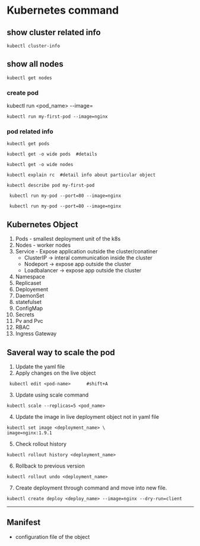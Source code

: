# Kubernetes command

## show cluster related info 
```
kubectl cluster-info
```

## show all nodes 
```
kubectl get nodes
```

### create pod 


kubectl run <pod_name> --image=<imagename>

```
kubectl run my-first-pod --image=nginx 
```
### pod related info 

```
kubectl get pods
```
```
kubectl get -o wide pods  #details
```
```
kubectl get -o wide nodes 
```
```
kubectl explain rc  #detail info about particular object
```
```
kubectl describe pod my-first-pod
```
```
 kubectl run my-pod --port=80 --image=nginx
```
```
 kubectl run my-pod --port=80 --image=nginx
```
  ## Kubernetes Object 

   1. Pods - smallest deployment unit of the k8s 
   2. Nodes - worker nodes
   3. Service - Expose application outside the cluster/conatiner
      * ClusterIP -> interal communication inside the cluster
      * Nodeport -> expose app outside the cluster
      * Loadbalancer -> expose app outside the cluster
   4. Namespace
   5. Replicaset
   6. Deployement
   7. DaemonSet
   8. statefulset
   9. ConfigMap
   10. Secrets
   11. Pv and Pvc
   12. RBAC
   13. Ingress Gateway

## Saveral way to scale the pod
   1. Update the yaml file
   2. Apply changes on the live object
```
 kubectl edit <pod-name>      #shift+A
```
   3. Update using scale command
   ```
 kubectl scale --replicas=5 <pod_name>
```
   4. Update the image in live deployment object not in yaml file
```
kubectl set image <deployment_name> \
image=nginx:1.9.1
```
5. Check rollout history
```
kubectl rollout history <deployment_name>
```
6. Rollback to previous version
```
kubectl rollout undo <deployment_name>
```
7. Create deployment through command and move into new file.
```
kubectl create deploy <deploy_name> --image=nginx --dry-run=client
```

---
## Manifest 

- configuration file of the object
